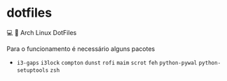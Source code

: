 # dotfiles
💻 🎨 Arch Linux DotFiles

Para o funcionamento é necessário alguns pacotes

- `i3-gaps` `i3lock` `compton` `dunst` `rofi` `maim` `scrot` `feh` `python-pywal` `python-setuptools` `zsh`
